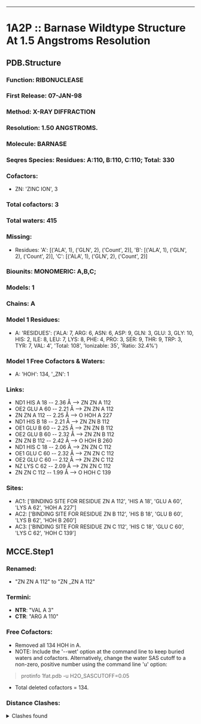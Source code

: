 ---
# 1A2P :: Barnase Wildtype Structure At 1.5 Angstroms Resolution
## PDB.Structure
### Function: RIBONUCLEASE
### First Release: 07-JAN-98
### Method: X-RAY DIFFRACTION
### Resolution: 1.50 ANGSTROMS.
### Molecule: BARNASE
### Seqres Species: Residues: A:110, B:110, C:110; Total: 330
### Cofactors:
  -  ZN:
 'ZINC ION', 3

### Total cofactors: 3
### Total waters: 415
### Missing:
  - Residues:
 'A': [('ALA', 1), ('GLN', 2), ('Count', 2)],
 'B': [('ALA', 1), ('GLN', 2), ('Count', 2)],
 'C': [('ALA', 1), ('GLN', 2), ('Count', 2)]

### Biounits: MONOMERIC: A,B,C;
### Models: 1
### Chains: A
### Model 1 Residues:
  - A:
 'RESIDUES': ('ALA: 7, ARG: 6, ASN: 6, ASP: 9, GLN: 3, GLU: 3, GLY: 10, HIS: 2, ILE: 8, LEU: 7, LYS: 8, PHE: 4, PRO: 3, SER: 9, THR: 9, TRP: 3, TYR: 7, VAL: 4', 'Total: 108', 'Ionizable: 35',
              'Ratio: 32.4%')

### Model 1 Free Cofactors & Waters:
  - A:
 'HOH': 134, '_ZN': 1

### Links:
  - ND1 HIS A 18 -- 2.36 Å --> ZN  ZN A 112
  - OE2 GLU A 60 -- 2.21 Å --> ZN  ZN A 112
  - ZN  ZN A 112 -- 2.25 Å --> O  HOH A 227
  - ND1 HIS B 18 -- 2.21 Å --> ZN  ZN B 112
  - OE1 GLU B 60 -- 2.25 Å --> ZN  ZN B 112
  - OE2 GLU B 60 -- 2.32 Å --> ZN  ZN B 112
  - ZN  ZN B 112 -- 2.42 Å --> O  HOH B 260
  - ND1 HIS C 18 -- 2.06 Å --> ZN  ZN C 112
  - OE1 GLU C 60 -- 2.32 Å --> ZN  ZN C 112
  - OE2 GLU C 60 -- 2.12 Å --> ZN  ZN C 112
  - NZ LYS C 62 -- 2.09 Å --> ZN  ZN C 112
  - ZN  ZN C 112 -- 1.99 Å --> O  HOH C 139

### Sites:
  - AC1: ['BINDING SITE FOR RESIDUE ZN A 112', 'HIS A  18', 'GLU A  60', 'LYS A  62', 'HOH A 227']
  - AC2: ['BINDING SITE FOR RESIDUE ZN B 112', 'HIS B  18', 'GLU B  60', 'LYS B  62', 'HOH B 260']
  - AC3: ['BINDING SITE FOR RESIDUE ZN C 112', 'HIS C  18', 'GLU C  60', 'LYS C  62', 'HOH C 139']

## MCCE.Step1
### Renamed:
  - "ZN    ZN A 112" to "ZN   _ZN A 112"

### Termini:
 - <strong>NTR</strong>: "VAL A   3"
 - <strong>CTR</strong>: "ARG A 110"

### Free Cofactors:
  - Removed all 134 HOH in A.
  - NOTE: Include the '--wet' option at the command line to keep buried waters and cofactors. Alternatively, change the water SAS cutoff to a non-zero, positive number using the command line 'u' option:
  > protinfo 1fat.pdb -u H2O_SASCUTOFF=0.05
  - Total deleted cofactors = 134.

### Distance Clashes:
<details><summary>Clashes found</summary>

- d= 1.53: " CA  NTR A   3" to " CB  VAL A   3"

</details>

